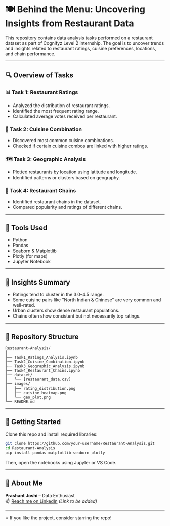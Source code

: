 
# 🍽️ Behind the Menu: Uncovering Insights from Restaurant Data

This repository contains data analysis tasks performed on a restaurant dataset as part of Cognifyz Level 2 internship. The goal is to uncover trends and insights related to restaurant ratings, cuisine preferences, locations, and chain performance.

---

## 🔍 Overview of Tasks

### 📊 Task 1: Restaurant Ratings
- Analyzed the distribution of restaurant ratings.
- Identified the most frequent rating range.
- Calculated average votes received per restaurant.

### 🍱 Task 2: Cuisine Combination
- Discovered most common cuisine combinations.
- Checked if certain cuisine combos are linked with higher ratings.

### 🗺️ Task 3: Geographic Analysis
- Plotted restaurants by location using latitude and longitude.
- Identified patterns or clusters based on geography.

### 🏪 Task 4: Restaurant Chains
- Identified restaurant chains in the dataset.
- Compared popularity and ratings of different chains.

---

## 🧰 Tools Used

- Python
- Pandas
- Seaborn & Matplotlib
- Plotly (for maps)
- Jupyter Notebook

---

## 📌 Insights Summary

- Ratings tend to cluster in the 3.0–4.5 range.
- Some cuisine pairs like "North Indian & Chinese" are very common and well-rated.
- Urban clusters show dense restaurant populations.
- Chains often show consistent but not necessarily top ratings.

---

## 📁 Repository Structure

```
Restaurant-Analysis/
│
├── Task1_Ratings_Analysis.ipynb
├── Task2_Cuisine_Combination.ipynb
├── Task3_Geographic_Analysis.ipynb
├── Task4_Restaurant_Chains.ipynb
├── dataset/
│   └── [restaurant_data.csv]
├── images/
│   ├── rating_distribution.png
│   ├── cuisine_heatmap.png
│   └── geo_plot.png
└── README.md
```

---

## 🚀 Getting Started

Clone this repo and install required libraries:

```bash
git clone https://github.com/your-username/Restaurant-Analysis.git
cd Restaurant-Analysis
pip install pandas matplotlib seaborn plotly
```

Then, open the notebooks using Jupyter or VS Code.

---

## 🙋 About Me

**Prashant Joshi** – Data Enthusiast  
📫 [Reach me on LinkedIn](https://www.linkedin.com/) *(Link to be added)*

---

⭐ If you like the project, consider starring the repo!

